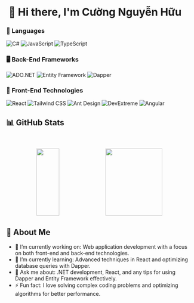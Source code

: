 <p align="center">
    <h1 align="center">👋 Hi there, I'm Cường Nguyễn Hữu&emsp;</h1>
</p>

### 🔧 Languages
![C#](https://img.shields.io/badge/C%23-239120?style=flat-square&logo=c-sharp&logoColor=white)
![JavaScript](https://img.shields.io/badge/JavaScript-F7DF1E?style=flat-square&logo=javascript&logoColor=black)
![TypeScript](https://img.shields.io/badge/TypeScript-007ACC?style=flat-square&logo=typescript&logoColor=white)

### 🖥️ Back-End Frameworks
![ADO.NET](https://img.shields.io/badge/ADO.NET-4B8BBE?style=flat-square&logo=.net&logoColor=white)
![Entity Framework](https://img.shields.io/badge/Entity%20Framework-512BD4?style=flat-square&logo=dotnet&logoColor=white)
![Dapper](https://img.shields.io/badge/Dapper-0769AD?style=flat-square&logo=nuget&logoColor=white)

### 🎨 Front-End Technologies
![React](https://img.shields.io/badge/React-61DAFB?style=flat-square&logo=react&logoColor=black)
![Tailwind CSS](https://img.shields.io/badge/Tailwind_CSS-06B6D4?style=flat-square&logo=tailwind-css&logoColor=white)
![Ant Design](https://img.shields.io/badge/Ant%20Design-0170FE?style=flat-square&logo=ant-design&logoColor=white)
![DevExtreme](https://img.shields.io/badge/DevExtreme-FF5722?style=flat-square&logo=devexpress&logoColor=white)
![Angular](https://img.shields.io/badge/Angular-DD0031?style=flat-square&logo=angular&logoColor=white)


## 📊 GitHub Stats

<br>
<p align="center">
    <a href="#"><img width="35%"  height="180" src="https://github-readme-stats.vercel.app/api/top-langs/?username=j2-cuong&layout=compact&theme=dark"></a>
    <a href="#"><img width="55%"  height="180" src="https://github-readme-streak-stats.herokuapp.com/?user=j2-cuong&theme=dark"></a>
</p>

## 🌱 About Me
- 🔭 I’m currently working on: Web application development with a focus on both front-end and back-end technologies.
- 🌱 I’m currently learning: Advanced techniques in React and optimizing database queries with Dapper.
- 💬 Ask me about: .NET development, React, and any tips for using Dapper and Entity Framework effectively.
- ⚡ Fun fact: I love solving complex coding problems and optimizing algorithms for better performance.
